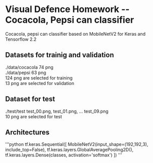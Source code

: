 # Visual Defence Homework -- Cocacola, Pepsi can classifier
Cocacola, pepsi can classifier based on MobileNetV2 for Keras and Tensorflow 2.2
## Datasets for trainig and validation
./data/cocacola 74 png  
./data/pepsi 63 png  
124 png are selected for training  
 13 png are selected for validation  
## Dataset for test
./test/test test_00.png, test_01.png, ... test_09.png  
10 png are selected for test  
## Architectures
'''python
tf.keras.Sequential([
        MobileNetV2(input_shape=(192,192,3), include_top=False),
        tf.keras.layers.GlobalAveragePooling2D(), 
        tf.keras.layers.Dense(classes, activation='softmax')
    ])
'''
